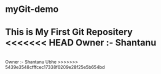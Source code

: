 # myGit-demo
This is My First Git Repositery
<<<<<<< HEAD
Owner :- Shantanu
=======
<br>
Owner :- Shantanu Ubhe
>>>>>>> 5439e3548cfffcec17338f0209e28f25e5b654bd
